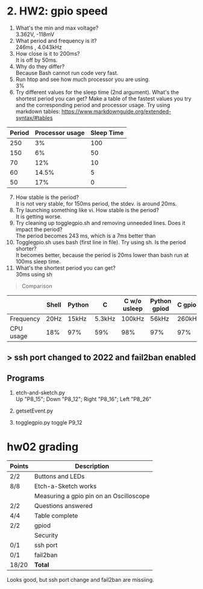 # 2. HW2: gpio speed
1. What's the min and max voltage?  
    3.362V, -118mV
2. What period and frequency is it?  
    246ms , 4.043kHz
3. How close is it to 200ms?  
    It is off by 50ms.
4. Why do they differ?  
    Because Bash cannot run code very fast. 
5. Run htop and see how much processor you are using.  
    3%
6. Try different values for the sleep time (2nd argument). What's the shortest period you can get? Make a table of the fastest values you try and the corresponding period and processor usage. Try using markdown tables: https://www.markdownguide.org/extended-syntax/#tables  

  | Period      | Processor usage | Sleep Time
  | ----------- | ----------- | ----------- |
  | 250        | 3%       | 100
  | 150        | 6%       | 50
  | 70        | 12%       | 10
  | 60          | 14.5%    | 5
  | 50         | 17%       | 0
7. How stable is the period?  
    It is not very stable, for 150ms period, the stdev. is around 20ms. 
8. Try launching something like vi. How stable is the period?  
    It is getting worse. 
9. Try cleaning up togglegpio.sh and removing unneeded lines. Does it impact the period?  
    The period becomes 243 ms, which is a 7ms better than
10. Togglegpio.sh uses bash (first line in file). Try using sh. Is the period shorter?  
    It becomes better, because the period is 20ms lower than bash run at 100ms sleep time.
11. What's the shortest period you can get?  
    30ms using sh
> Comparison  

 |              | Shell       | Python | C          | C w/o usleep | Python gpiod | C gpiod| 
  | ----------- | ----------- | ----------- | ----------- | ----------- | ----------- | ----------- |
  | Frequency | 20Hz          | 15kHz       | 5.3kHz      | 100kHz      | 56kHz      | 260kHz
  | CPU usage | 18%           | 97%         | 59%         | 98%         | 97%         | 97%

## > ssh port changed to 2022 and fail2ban enabled

## Programs
1. etch-and-sketch.py  
    Up "P8_15"; Down "P8_12"; Right "P8_16"; Left "P8_26"
2. getsetEvent.py  
    
3. togglegpio.py    toggle P9_12


# hw02 grading

| Points      | Description |
| ----------- | ----------- |
|  2/2 | Buttons and LEDs 
|  8/8 | Etch-a-Sketch works
|      | Measuring a gpio pin on an Oscilloscope 
|  2/2 | Questions answered
|  4/4 | Table complete
|  2/2 | gpiod
|      | Security
|  0/1 | ssh port 
|  0/1 | fail2ban
| 18/20   | **Total**

Looks good, but ssh port change and fail2ban are missiing.
